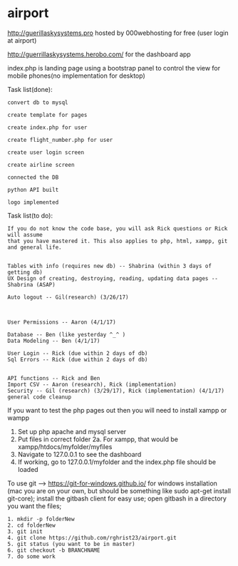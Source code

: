 # airport
http://guerillaskysystems.pro
hosted by 000webhosting for free (user login at airport)

http://guerrillaskysystems.herobo.com/
for the dashboard app


index.php is landing page 
using a bootstrap panel to control the view for mobile phones(no implementation for desktop)

Task list(done):
```
convert db to mysql

create template for pages

create index.php for user

create flight_number.php for user

create user login screen

create airline screen

connected the DB

python API built

logo implemented
```
Task list(to do):
```
If you do not know the code base, you will ask Rick questions or Rick will assume
that you have mastered it. This also applies to php, html, xampp, git and general life.


Tables with info (requires new db) -- Shabrina (within 3 days of getting db)
UX Design of creating, destroying, reading, updating data pages -- Shabrina (ASAP)

Auto logout -- Gil(research) (3/26/17)



User Permissions -- Aaron (4/1/17)

Database -- Ben (like yesterday ^_^ )
Data Modeling -- Ben (4/1/17)

User Login -- Rick (due within 2 days of db)
Sql Errors -- Rick (due within 2 days of db)


API functions -- Rick and Ben
Import CSV -- Aaron (research), Rick (implementation)
Security -- Gil (research) (3/29/17), Rick (implementation) (4/1/17)
general code cleanup
```

If you want to test the php pages out then you will need to install xampp or wampp
  1. Set up php apache and mysql server
  2. Put files in correct folder
    2a. For xampp, that would be xampp/htdocs/myfolder/myfiles
  3. Navigate to 127.0.0.1 to see the dashboard
  4. If working, go to 127.0.0.1/myfolder and the index.php file should be loaded
  
  
To use git -->
  https://git-for-windows.github.io/ for windows installation (mac you are on your own, but should be something like sudo apt-get install git-core);
  install the gitbash client for easy use;
  open gitbash in a directory you want the files;
  
  
  
    1. mkdir -p folderNew
    2. cd folderNew
    3. git init
    4. git clone https://github.com/rghrist23/airport.git
    5. git status (you want to be in master)
    6. git checkout -b BRANCHNAME
    7. do some work

